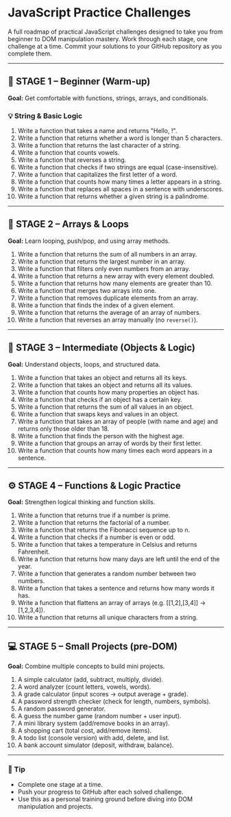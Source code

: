# JavaScript Practice Challenges

A full roadmap of practical JavaScript challenges designed to take you from beginner to DOM manipulation mastery. Work through each stage, one challenge at a time. Commit your solutions to your GitHub repository as you complete them.

---

## 🧩 STAGE 1 – Beginner (Warm-up)

**Goal:** Get comfortable with functions, strings, arrays, and conditionals.

### 💡 String & Basic Logic

1. Write a function that takes a name and returns "Hello, <name>!".
2. Write a function that returns whether a word is longer than 5 characters.
3. Write a function that returns the last character of a string.
4. Write a function that counts vowels.
5. Write a function that reverses a string.
6. Write a function that checks if two strings are equal (case-insensitive).
7. Write a function that capitalizes the first letter of a word.
8. Write a function that counts how many times a letter appears in a string.
9. Write a function that replaces all spaces in a sentence with underscores.
10. Write a function that returns whether a given string is a palindrome.

---

## 🧮 STAGE 2 – Arrays & Loops

**Goal:** Learn looping, push/pop, and using array methods.

1. Write a function that returns the sum of all numbers in an array.
2. Write a function that returns the largest number in an array.
3. Write a function that filters only even numbers from an array.
4. Write a function that returns a new array with every element doubled.
5. Write a function that returns how many elements are greater than 10.
6. Write a function that merges two arrays into one.
7. Write a function that removes duplicate elements from an array.
8. Write a function that finds the index of a given element.
9. Write a function that returns the average of an array of numbers.
10. Write a function that reverses an array manually (no `reverse()`).

---

## 🧠 STAGE 3 – Intermediate (Objects & Logic)

**Goal:** Understand objects, loops, and structured data.

1. Write a function that takes an object and returns all its keys.
2. Write a function that takes an object and returns all its values.
3. Write a function that counts how many properties an object has.
4. Write a function that checks if an object has a certain key.
5. Write a function that returns the sum of all values in an object.
6. Write a function that swaps keys and values in an object.
7. Write a function that takes an array of people (with name and age) and returns only those older than 18.
8. Write a function that finds the person with the highest age.
9. Write a function that groups an array of words by their first letter.
10. Write a function that counts how many times each word appears in a sentence.

---

## ⚙️ STAGE 4 – Functions & Logic Practice

**Goal:** Strengthen logical thinking and function skills.

1. Write a function that returns true if a number is prime.
2. Write a function that returns the factorial of a number.
3. Write a function that returns the Fibonacci sequence up to n.
4. Write a function that checks if a number is even or odd.
5. Write a function that takes a temperature in Celsius and returns Fahrenheit.
6. Write a function that returns how many days are left until the end of the year.
7. Write a function that generates a random number between two numbers.
8. Write a function that takes a sentence and returns how many words it has.
9. Write a function that flattens an array of arrays (e.g. [[1,2],[3,4]] → [1,2,3,4]).
10. Write a function that returns all unique characters from a string.

---

## 💻 STAGE 5 – Small Projects (pre-DOM)

**Goal:** Combine multiple concepts to build mini projects.

1. A simple calculator (add, subtract, multiply, divide).
2. A word analyzer (count letters, vowels, words).
3. A grade calculator (input scores → output average + grade).
4. A password strength checker (check for length, numbers, symbols).
5. A random password generator.
6. A guess the number game (random number + user input).
7. A mini library system (add/remove books in an array).
8. A shopping cart (total cost, add/remove items).
9. A todo list (console version) with add, delete, and list.
10. A bank account simulator (deposit, withdraw, balance).

---

### 🧭 Tip

* Complete one stage at a time.
* Push your progress to GitHub after each solved challenge.
* Use this as a personal training ground before diving into DOM manipulation and projects.
